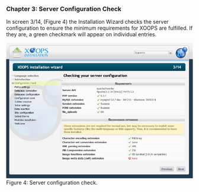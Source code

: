 ### Chapter 3: Server Configuration Check 


In screen 3/14, (Figure 4) the Installation Wizard checks the server configuration to ensure the minimum requirements for XOOPS are fulfilled. If they are, a green checkmark will appear on individual entries.

 
![image001.png](../assets/img_10.jpg)  
Figure 4: Server configuration check.

 
